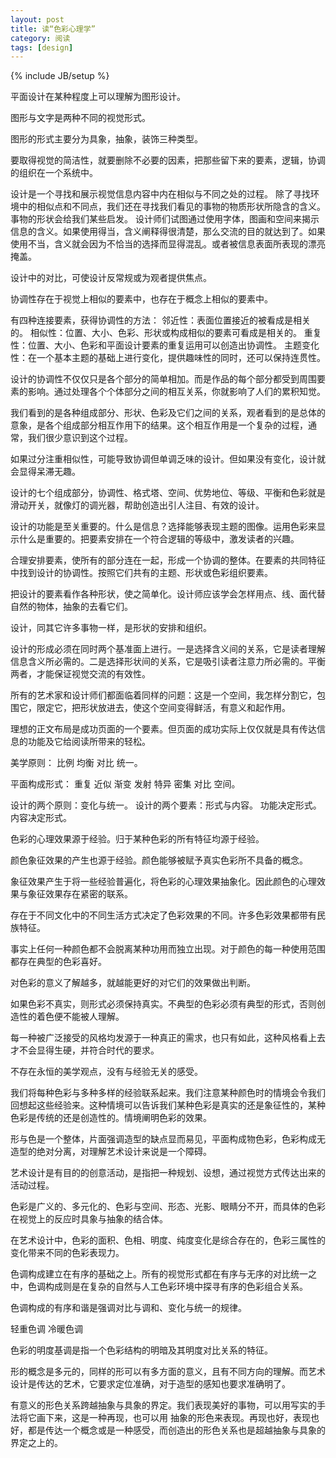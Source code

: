 ```yaml
---
layout: post
title: 读“色彩心理学”
category: 阅读
tags: [design]
---
```

{% include JB/setup %}

平面设计在某种程度上可以理解为图形设计。

图形与文字是两种不同的视觉形式。

图形的形式主要分为具象，抽象，装饰三种类型。

要取得视觉的简洁性，就要删除不必要的因素，把那些留下来的要素，逻辑，协调的组织在一个系统中。

设计是一个寻找和展示视觉信息内容中内在相似与不同之处的过程。
除了寻找环境中的相似点和不同点，我们还在寻找我们看见的事物的物质形状所隐含的含义。事物的形状会给我们某些启发。
设计师们试图通过使用字体，图画和空间来揭示信息的含义。如果使用得当，含义阐释得很清楚，那么交流的目的就达到了。如果使用不当，含义就会因为不恰当的选择而显得混乱。或者被信息表面所表现的漂亮掩盖。

设计中的对比，可使设计反常规或为观者提供焦点。

协调性存在于视觉上相似的要素中，也存在于概念上相似的要素中。

有四种连接要素，获得协调性的方法：
邻近性：表面位置接近的被看成是相关的。
相似性：位置、大小、色彩、形状或构成相似的要素可看成是相关的。
重复性：位置、大小、色彩和平面设计要素的重复运用可以创造出协调性。
主题变化性：在一个基本主题的基础上进行变化，提供趣味性的同时，还可以保持连贯性。

设计的协调性不仅仅只是各个部分的简单相加。而是作品的每个部分都受到周围要素的影响。通过处理各个个体部分之间的相互关系，你就影响了人们的累积知觉。

我们看到的是各种组成部分、形状、色彩及它们之间的关系，观者看到的是总体的意象，是各个组成部分相互作用下的结果。这个相互作用是一个复杂的过程，通常，我们很少意识到这个过程。

如果过分注重相似性，可能导致协调但单调乏味的设计。但如果没有变化，设计就会显得呆滞无趣。

设计的七个组成部分，协调性、格式塔、空间、优势地位、等级、平衡和色彩就是滑动开关，就像灯的调光器，帮助创造出引人注目、有效的设计。

设计的功能是至关重要的。什么是信息？选择能够表现主题的图像。运用色彩来显示什么是重要的。把要素安排在一个符合逻辑的等级中，激发读者的兴趣。

合理安排要素，使所有的部分连在一起，形成一个协调的整体。在要素的共同特征中找到设计的协调性。按照它们共有的主题、形状或色彩组织要素。

把设计的要素看作各种形状，使之简单化。设计师应该学会怎样用点、线、面代替自然的物体，抽象的去看它们。

设计，同其它许多事物一样，是形状的安排和组织。

设计的形成必须在同时两个基准面上进行。一是选择含义间的关系，它是读者理解信息含义所必需的。二是选择形状间的关系，它是吸引读者注意力所必需的。平衡两者，才能保证视觉交流的有效性。

所有的艺术家和设计师们都面临着同样的问题：这是一个空间，我怎样分割它，包围它，限定它，把形状放进去，使这个空间变得鲜活，有意义和起作用。

理想的正文布局是成功页面的一个要素。但页面的成功实际上仅仅就是具有传达信息的功能及它给阅读所带来的轻松。

美学原则： 比例  均衡   对比   统一。

平面构成形式： 重复  近似   渐变  发射  特异   密集   对比   空间。

设计的两个原则：变化与统一。
设计的两个要素：形式与内容。
功能决定形式。内容决定形式。


色彩的心理效果源于经验。归于某种色彩的所有特征均源于经验。

颜色象征效果的产生也源于经验。颜色能够被赋予真实色彩所不具备的概念。

象征效果产生于将一些经验普遍化，将色彩的心理效果抽象化。因此颜色的心理效果与象征效果存在紧密的联系。

存在于不同文化中的不同生活方式决定了色彩效果的不同。许多色彩效果都带有民族特征。

事实上任何一种颜色都不会脱离某种功用而独立出现。对于颜色的每一种使用范围都存在典型的色彩喜好。

对色彩的意义了解越多，就越能更好的对它们的效果做出判断。

如果色彩不真实，则形式必须保持真实。不典型的色彩必须有典型的形式，否则创造性的着色便不能被人理解。

每一种被广泛接受的风格均发源于一种真正的需求，也只有如此，这种风格看上去才不会显得生硬，并符合时代的要求。

不存在永恒的美学观点，没有与经验无关的感受。

我们将每种色彩与多种多样的经验联系起来。我们注意某种颜色时的情境会令我们回想起这些经验来。这种情境可以告诉我们某种色彩是真实的还是象征性的，某种色彩是传统的还是创造性的。情境阐明色彩的效果。

形与色是一个整体，片面强调造型的缺点显而易见，平面构成物色彩，色彩构成无造型的绝对分离，对理解艺术设计来说是一个障碍。

艺术设计是有目的的创意活动，是指把一种规划、设想，通过视觉方式传达出来的活动过程。

色彩是广义的、多元化的、色彩与空间、形态、光影、眼睛分不开，而具体的色彩在视觉上的反应时具象与抽象的结合体。

在艺术设计中，色彩的面积、色相、明度、纯度变化是综合存在的，色彩三属性的变化带来不同的色彩表现力。

色调构成建立在有序的基础之上。所有的视觉形式都在有序与无序的对比统一之中，色调构成则是在复杂的自然与人工色彩环境中探寻有序的色彩组合关系。

色调构成的有序和谐是强调对比与调和、变化与统一的规律。

轻重色调
冷暖色调

色彩的明度基调是指一个色彩结构的明暗及其明度对比关系的特征。

形的概念是多元的，同样的形可以有多方面的意义，且有不同方向的理解。而艺术设计是传达的艺术，它要求定位准确，对于造型的感知也要求准确明了。

有意义的形色关系跨越抽象与具象的界定。我们表现美好的事物，可以用写实的手法将它画下来，这是一种再现，也可以用
抽象的形色来表现。再现也好，表现也好，都是传达一个概念或是一种感受，而创造出的形色关系也是超越抽象与具象的界定之上的。



